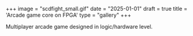 +++
image = "scdfight_small.gif"
date = "2025-01-01"
draft = true
title = 'Arcade game core on FPGA'
type = "gallery"
+++

Multiplayer arcade game designed in logic/hardware level.
<!--more-->